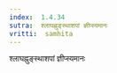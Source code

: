```yaml
---
index:  1.4.34
sutra:  श्लाघह्नुङ्स्थाशपां ज्ञीप्स्यमानः
vritti:  samhita 
---
```


श्लाघह्नुङ्स्थाशपां ज्ञीप्स्यमानः

